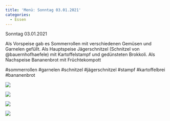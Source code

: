 ```yaml
---
title: 'Menü: Sonntag 03.01.2021'
categories:
  - Essen
---
```


Sonntag 03.01.2021

Als Vorspeise gab es Sommerrollen mit verschiedenen Gemüsen und Garnelen gefüllt.
Als Hauptspeise Jägerschnitzel (Schnitzel von @bauernhofhaefele) mit Kartoffelstampf und gedünsteten Brokkoli.
Als Nachspeise Bananenbrot mit Früchtekompott

#sommerrollen #garnelen #schnitzel #jägerschnitzel #stampf #kartoffelbrei #bananenbrot

![](..\..\.\assets\2021-01-03-sonntag\1.jpg)

![](..\..\.\assets\2021-01-03-sonntag\2.jpg)

![](..\..\.\assets\2021-01-03-sonntag\3.jpg)

![](..\..\.\assets\2021-01-03-sonntag\4.jpg)


